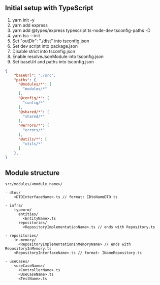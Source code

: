 ## Initial setup with TypeScript
1. yarn init -y
2. yarn add express
3. yarn add @types/express typescript ts-node-dev tsconfig-paths -D
4. yarn tsc --init
5. Set "outDir": "./dist" into tsconfig.json
6. Set dev script into package.json
7. Disable strict into tsconfig.json
8. Enable resolveJsonModule into tsconfig.json
9. Set baseUrl and paths into tsconfig.json
```json
{
    "baseUrl": "./src",
    "paths": {
      "@modules/*": [
        "modules/*"
      ],
      "@config/*": [
        "config/*"
      ],
      "@shared/*": [
        "shared/*"
      ],
      "@errors/*": [
        "errors/*"
      ],
      "@utils/*": [
        "utils/*"
      ]
    },
}
```

## Module structure
```
src/modules/<module_name>/
```
```
- dtos/
    <DTOInterfaceName>.ts // format: IDtoNameDTO.ts

- infra/
    typeorm/
      entities/
        <EntityName>.ts
      repositories/
        <RepositoryImplementationName>.ts // ends with Repository.ts

- repositories/
    in-memory/
      <RepositoryImplementationInMemoryName> // ends with RepositoryInMemory.ts
    <RepositoryInterfaceName>.ts // format: INameRepository.ts

- useCases/
    <useCaseName>/
      <ControllerName>.ts
      <UseCaseName>.ts
      <TestName>.ts
```